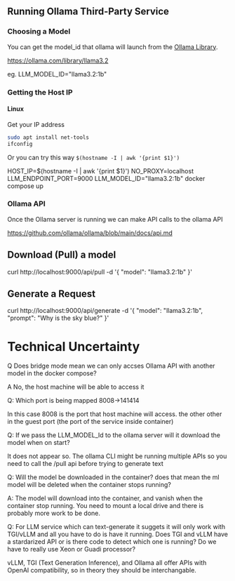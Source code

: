 ## Running Ollama Third-Party Service

### Choosing a Model

You can get the model_id that ollama will launch from the [Ollama Library](https://ollama.com/library).

https://ollama.com/library/llama3.2

eg. LLM_MODEL_ID="llama3.2:1b"

### Getting the Host IP

#### Linux

Get your IP address
```sh
sudo apt install net-tools
ifconfig
```

Or you can try this way `$(hostname -I | awk '{print $1}')`

HOST_IP=$(hostname -I | awk '{print $1}') NO_PROXY=localhost LLM_ENDPOINT_PORT=9000 LLM_MODEL_ID="llama3.2:1b" docker compose up


### Ollama API

Once the Ollama server is running we can make API calls to the ollama API

https://github.com/ollama/ollama/blob/main/docs/api.md


## Download (Pull) a model

curl http://localhost:9000/api/pull -d '{
  "model": "llama3.2:1b"
}'

## Generate a Request

curl http://localhost:9000/api/generate -d '{
  "model": "llama3.2:1b",
  "prompt": "Why is the sky blue?"
}'

# Technical Uncertainty

Q Does bridge mode mean we can only accses Ollama API with another model in the docker compose?

A No, the host machine will be able to access it

Q: Which port is being mapped 8008->141414

In this case 8008 is the port that host machine will access. the other other in the guest port (the port of the service inside container)

Q: If we pass the LLM_MODEL_Id to the ollama server will it download the model when on start?

It does not appear so. The ollama CLI might be running multiple APIs so you need to call the /pull api before trying to generate text

Q: Will the model be downloaded in the container? does that mean the ml model will be deleted when the container stops running?

A: The model will download into the container, and vanish when the container stop running. You need to mount a local drive and there is probably more work to be done.

Q: For LLM service which can text-generate it suggets it will only work with TGI/vLLM and all you have to do is have it running. Does TGI and vLLM have a stardarized API or is there code to detect which one is running? Do we have to really use Xeon or Guadi processor?

vLLM, TGI (Text Generation Inference), and Ollama all offer APIs with OpenAI compatibility, so in theory they should be interchangable.